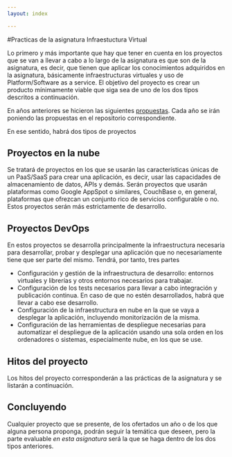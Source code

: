 ```yaml
---
layout: index

---
```


#Practicas de la asignatura Infraestuctura Virtual

Lo primero y más importante que hay que tener en cuenta en los
proyectos que se van a llevar a cabo a lo largo de la asignatura es
que son de la asignatura, es decir, que tienen que aplicar los
conocimientos adquiridos en la asignatura, básicamente
infraestructuras virtuales y uso de Platform/Software as a service. El
objetivo del proyecto es crear un producto mínimamente viable que siga
sea de uno de los dos tipos descritos a continuación.

En años anteriores se hicieron las siguientes
[propuestas](propuestas). Cada año se irán poniendo las propuestas
en el repositorio correspondiente. 

En ese sentido, habrá dos tipos de proyectos

## Proyectos en la nube

Se tratará de proyectos en los que se usarán las características
únicas de un PaaS/SaaS para crear una aplicación, es decir, usar las
capacidades de almacenamiento de datos, APIs y demás. Serán proyectos
que usarán plataformas como Google AppSpot o similares, CouchBase o,
en general, plataformas que ofrezcan un conjunto rico de servicios
configurable o no. Estos proyectos serán más estrictamente de
desarrollo.

## Proyectos DevOps

En estos proyectos se desarrolla principalmente la infraestructura
necesaria para desarrollar, probar y desplegar una aplicación que no
necesariamente tiene que ser parte del mismo. Tendrá, por tanto, tres
partes 

* Configuración y gestión de la infraestructura de desarrollo:
  entornos virtuales y librerías y otros entornos necesarios para
  trabajar.
* Configuración de los tests necesarios para llevar a cabo integración
  y publicación continua. En caso de que no estén desarrollados, habrá
  que llevar a cabo ese desarrollo.
* Configuración de la infraestructura en nube en la que se vaya a
  desplegar la aplicación, incluyendo monitorización de la misma.
* Configuración de las herramientas de despliegue necesarias para
  automatizar el despliegue de la aplicación usando una sola orden en
  los ordenadores o sistemas, especialmente nube, en los que se use.

## Hitos del proyecto

Los hitos del proyecto corresponderán a las prácticas de la asignatura
y se listarán a continuación. 

## Concluyendo

Cualquier proyecto que se presente, de los ofertados un año o de los
que alguna persona proponga, podrán seguir la temática que deseen,
pero la parte evaluable *en esta asignatura* será la que se haga
dentro de los dos tipos anteriores.
